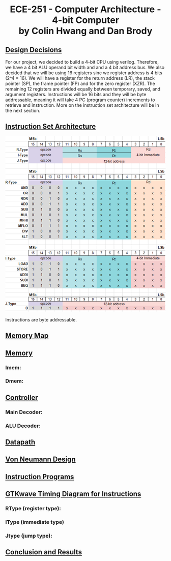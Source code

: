 <h1 align="center">ECE-251 - Computer Architecture - 4-bit Computer <br /> by Colin Hwang and Dan Brody <br />





## <u>Design Decisions</u>
<p>
  For our project, we decided to build a 4-bit CPU using verilog. Therefore, we have a 4 bit ALU operand bit width and and a 4 bit address bus. We also decided that we will be using 16 registers sinc we register address is 4 bits (2^4 = 16). We will have a register for the return address (LR), the stack pointer (SP), the frame pointer (FP) and for the zero register (XZR). The remaining 12 registers are divided equally between temporary, saved, and argument registers. Instructions will be 16 bits and they will be byte addressable, meaning it will take 4 PC (program counter) increments to retrieve and instruction. More on the instruction set architecture will be in the next section.
  </p>


## <u>Instruction Set Architecture</u>

![](https://github.com/dbrody112/Computer-Architecture-4-bit-CPU/blob/Colin/Images/ISA.png?raw=true)

<p>
  Instructions are byte addressable.

## <u>Memory Map</u>





## <u>Memory</u>

### **Imem:**




### Dmem:



## <u>Controller</u>

### Main Decoder:





### ALU Decoder:





## <u>Datapath</u>





## <u>Von Neumann Design</u>





## <u>Instruction Programs</u>





## <u>GTKwave Timing Diagram for Instructions</u> 

### RType (register type):





### IType (immediate type)





### Jtype (jump type):





## <u>Conclusion and Results</u>









### 
